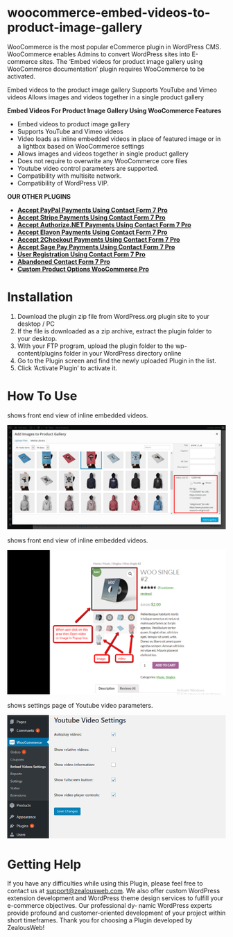 # woocommerce-embed-videos-to-product-image-gallery
WooCommerce is the most popular eCommerce plugin in WordPress CMS. WooCommerce enables Admins to convert WordPress sites into E-commerce sites. The ‘Embed videos for product image gallery using WooCommerce documentation’ plugin requires WooCommerce to be activated.

Embed videos to the product image gallery
Supports YouTube and Vimeo videos
Allows images and videos together in a single product gallery

**Embed Videos For Product Image Gallery Using WooCommerce Features**

- Embed videos to product image gallery
- Supports YouTube and Vimeo videos
- Video loads as inline embedded videos in place of featured image or in a lightbox based on WooCommerce settings
- Allows images and videos together in single product gallery
- Does not require to overwrite any WooCommerce core files
- Youtube video control parameters are supported.
- Compatibility with multisite network.
- Compatibility of WordPress VIP.

**OUR OTHER PLUGINS**

* <strong>[Accept PayPal Payments Using Contact Form 7 Pro](https://store.zealousweb.com/accept-paypal-payments-using-contact-form-7-pro)</strong>
* <strong>[Accept Stripe Payments Using Contact Form 7 Pro](https://store.zealousweb.com/accept-stripe-payments-using-contact-form-7-pro)</strong>
* <strong>[Accept Authorize.NET Payments Using Contact Form 7 Pro](https://store.zealousweb.com/accept-authorize-net-payments-using-contact-form-7-pro)</strong>
* <strong>[Accept Elavon Payments Using Contact Form 7 Pro](https://store.zealousweb.com/accept-elavon-payments-using-contact-form-7-pro)</strong>
* <strong>[Accept 2Checkout Payments Using Contact Form 7 Pro](https://store.zealousweb.com/accept-2checkout-payments-using-contact-form-7-pro)</strong>
* <strong>[Accept Sage Pay Payments Using Contact Form 7 Pro](https://store.zealousweb.com/accept-sage-pay-opayo-payments-using-contact-form-7-pro)</strong>
* <strong>[User Registration Using Contact Form 7 Pro](https://store.zealousweb.com/user-registration-using-contact-form-7-pro)</strong>
* <strong>[Abandoned Contact Form 7 Pro](https://store.zealousweb.com/abandoned-contact-form-7-pro)</strong>
* <strong>[Custom Product Options WooCommerce Pro](https://store.zealousweb.com/wordpress-plugins/custom-product-options-woocommerce-pro)</strong>

# Installation
1. Download the plugin zip file from WordPress.org plugin site to your desktop / PC
2. If the file is downloaded as a zip archive, extract the plugin folder to your desktop.
3. With your FTP program, upload the plugin folder to the wp-content/plugins folder in your WordPress directory online
4. Go to the Plugin screen and find the newly uploaded Plugin in the list.
5. Click ‘Activate Plugin’ to activate it.

# How To Use

shows front end view of inline embedded videos.

![Screenshot](resources/img/images-1.png)

shows front end view of inline embedded videos.

![Screenshot](resources/img/images-2.png)

shows settings page of Youtube video parameters.

![Screenshot](resources/img/images-3.png)


# Getting Help
If you have any difficulties while using this Plugin, please feel free to contact us at support@zealousweb.com. We also offer custom WordPress extension development and WordPress theme design services to fulfill your e-commerce objectives. Our professional dy‐ namic WordPress experts provide profound and customer-oriented development of your project within short timeframes. Thank you for choosing a Plugin developed by ZealousWeb!
